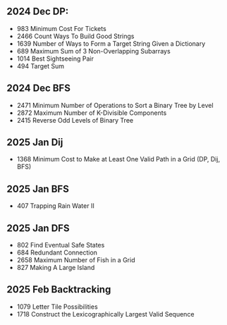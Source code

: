 ## 2024 Dec DP:  
- 983 Minimum Cost For Tickets
- 2466 Count Ways To Build Good Strings
- 1639 Number of Ways to Form a Target String Given a Dictionary
- 689 Maximum Sum of 3 Non-Overlapping Subarrays
- 1014 Best Sightseeing Pair
- 494 Target Sum
  
## 2024 Dec BFS
- 2471 Minimum Number of Operations to Sort a Binary Tree by Level
- 2872 Maximum Number of K-Divisible Components
- 2415 Reverse Odd Levels of Binary Tree

## 2025 Jan Dij
- 1368 Minimum Cost to Make at Least One Valid Path in a Grid (DP, Dij, BFS)

## 2025 Jan BFS
- 407 Trapping Rain Water II

## 2025 Jan DFS
- 802 Find Eventual Safe States
- 684 Redundant Connection
- 2658 Maximum Number of Fish in a Grid
- 827 Making A Large Island

## 2025 Feb Backtracking
- 1079 Letter Tile Possibilities
- 1718 Construct the Lexicographically Largest Valid Sequence
